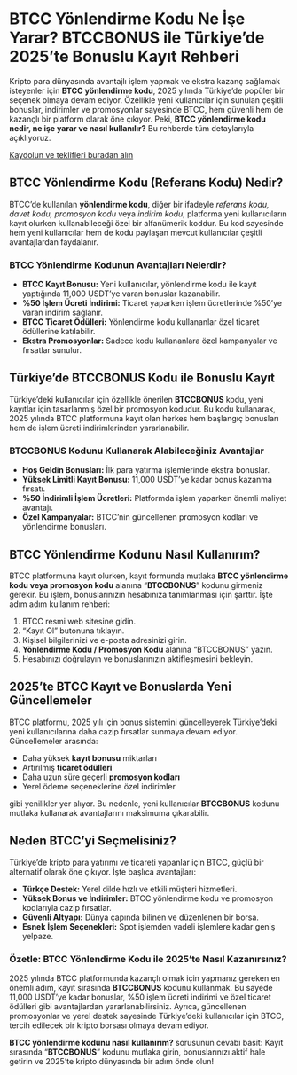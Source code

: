 
<h1>BTCC Yönlendirme Kodu Ne İşe Yarar? BTCCBONUS ile Türkiye’de 2025’te Bonuslu Kayıt Rehberi</h1>
<p>Kripto para dünyasında avantajlı işlem yapmak ve ekstra kazanç sağlamak isteyenler için <strong>BTCC yönlendirme kodu</strong>, 2025 yılında Türkiye’de popüler bir seçenek olmaya devam ediyor. Özellikle yeni kullanıcılar için sunulan çeşitli bonuslar, indirimler ve promosyonlar sayesinde BTCC, hem güvenli hem de kazançlı bir platform olarak öne çıkıyor. Peki, <strong>BTCC yönlendirme kodu nedir, ne işe yarar ve nasıl kullanılır?</strong> Bu rehberde tüm detaylarıyla açıklıyoruz.</p>
<p><a href="https://partner.btcc.com/us/c/BTCCBONUS/9303" target="_blank">Kaydolun ve teklifleri buradan alın </a></p> 
<img src="https://images.mirror-media.xyz/publication-images/Ih1K7BTSZ3Z5VHtGmbLg1.png?height=960&amp;width=1920" decoding="async" data-nimg="fill" class="css-xah9so" style="position:absolute;top:0;left:0;bottom:0;right:0;box-sizing:border-box;padding:0;border:none;margin:auto;display:block;width:0;height:0;min-width:100%;max-width:100%;min-height:100%;max-height:100%">

<h2>BTCC Yönlendirme Kodu (Referans Kodu) Nedir?</h2>
<p>BTCC’de kullanılan <strong>yönlendirme kodu</strong>, diğer bir ifadeyle <em>referans kodu, davet kodu, promosyon kodu</em> veya <em>indirim kodu</em>, platforma yeni kullanıcıların kayıt olurken kullanabileceği özel bir alfanümerik koddur. Bu kod sayesinde hem yeni kullanıcılar hem de kodu paylaşan mevcut kullanıcılar çeşitli avantajlardan faydalanır.</p>
<h3>BTCC Yönlendirme Kodunun Avantajları Nelerdir?</h3>
<ul>
<li><strong>BTCC Kayıt Bonusu:</strong> Yeni kullanıcılar, yönlendirme kodu ile kayıt yaptığında 11,000 USDT’ye varan bonuslar kazanabilir.</li>
<li><strong>%50 İşlem Ücreti İndirimi:</strong> Ticaret yaparken işlem ücretlerinde %50’ye varan indirim sağlanır.</li>
<li><strong>BTCC Ticaret Ödülleri:</strong> Yönlendirme kodu kullananlar özel ticaret ödüllerine katılabilir.</li>
<li><strong>Ekstra Promosyonlar:</strong> Sadece kodu kullananlara özel kampanyalar ve fırsatlar sunulur.</li>
</ul>
<h2>Türkiye’de BTCCBONUS Kodu ile Bonuslu Kayıt</h2>
<p>Türkiye’deki kullanıcılar için özellikle önerilen <strong>BTCCBONUS</strong> kodu, yeni kayıtlar için tasarlanmış özel bir promosyon kodudur. Bu kodu kullanarak, 2025 yılında BTCC platformuna kayıt olan herkes hem başlangıç bonusları hem de işlem ücreti indirimlerinden yararlanabilir.</p>
<h3>BTCCBONUS Kodunu Kullanarak Alabileceğiniz Avantajlar</h3>
<ul>
<li><strong>Hoş Geldin Bonusları:</strong> İlk para yatırma işlemlerinde ekstra bonuslar.</li>
<li><strong>Yüksek Limitli Kayıt Bonusu:</strong> 11,000 USDT’ye kadar bonus kazanma fırsatı.</li>
<li><strong>%50 İndirimli İşlem Ücretleri:</strong> Platformda işlem yaparken önemli maliyet avantajı.</li>
<li><strong>Özel Kampanyalar:</strong> BTCC’nin güncellenen promosyon kodları ve yönlendirme bonusları.</li>
</ul>
<h2>BTCC Yönlendirme Kodunu Nasıl Kullanırım?</h2>
<p>BTCC platformuna kayıt olurken, kayıt formunda mutlaka <strong>BTCC yönlendirme kodu veya promosyon kodu</strong> alanına “<strong>BTCCBONUS</strong>” kodunu girmeniz gerekir. Bu işlem, bonuslarınızın hesabınıza tanımlanması için şarttır. İşte adım adım kullanım rehberi:</p>
<ol>
<li>BTCC resmi web sitesine gidin.</li>
<li>“Kayıt Ol” butonuna tıklayın.</li>
<li>Kişisel bilgilerinizi ve e-posta adresinizi girin.</li>
<li><strong>Yönlendirme Kodu / Promosyon Kodu</strong> alanına “BTCCBONUS” yazın.</li>
<li>Hesabınızı doğrulayın ve bonuslarınızın aktifleşmesini bekleyin.</li>
</ol>
<h2>2025’te BTCC Kayıt ve Bonuslarda Yeni Güncellemeler</h2>
<p>BTCC platformu, 2025 yılı için bonus sistemini güncelleyerek Türkiye’deki yeni kullanıcılarına daha cazip fırsatlar sunmaya devam ediyor. Güncellemeler arasında:</p>
<ul>
<li>Daha yüksek <strong>kayıt bonusu</strong> miktarları</li>
<li>Artırılmış <strong>ticaret ödülleri</strong></li>
<li>Daha uzun süre geçerli <strong>promosyon kodları</strong></li>
<li>Yerel ödeme seçeneklerine özel indirimler</li>
</ul>
<p>gibi yenilikler yer alıyor. Bu nedenle, yeni kullanıcılar <strong>BTCCBONUS</strong> kodunu mutlaka kullanarak avantajlarını maksimuma çıkarabilir.</p>
<h2>Neden BTCC’yi Seçmelisiniz?</h2>
<p>Türkiye’de kripto para yatırımı ve ticareti yapanlar için BTCC, güçlü bir alternatif olarak öne çıkıyor. İşte başlıca avantajları:</p>
<ul>
<li><strong>Türkçe Destek:</strong> Yerel dilde hızlı ve etkili müşteri hizmetleri.</li>
<li><strong>Yüksek Bonus ve İndirimler:</strong> BTCC yönlendirme kodu ve promosyon kodlarıyla cazip fırsatlar.</li>
<li><strong>Güvenli Altyapı:</strong> Dünya çapında bilinen ve düzenlenen bir borsa.</li>
<li><strong>Esnek İşlem Seçenekleri:</strong> Spot işlemden vadeli işlemlere kadar geniş yelpaze.</li>
</ul>
<h3>Özetle: BTCC Yönlendirme Kodu ile 2025’te Nasıl Kazanırsınız?</h3>
<p>2025 yılında BTCC platformunda kazançlı olmak için yapmanız gereken en önemli adım, kayıt sırasında <strong>BTCCBONUS</strong> kodunu kullanmak. Bu sayede 11,000 USDT’ye kadar bonuslar, %50 işlem ücreti indirimi ve özel ticaret ödülleri gibi avantajlardan yararlanabilirsiniz. Ayrıca, güncellenen promosyonlar ve yerel destek sayesinde Türkiye’deki kullanıcılar için BTCC, tercih edilecek bir kripto borsası olmaya devam ediyor.</p>
<p><strong>BTCC yönlendirme kodunu nasıl kullanırım?</strong> sorusunun cevabı basit: Kayıt sırasında “<strong>BTCCBONUS</strong>” kodunu mutlaka girin, bonuslarınızı aktif hale getirin ve 2025’te kripto dünyasında bir adım önde olun!</p>
</article>
</body>
</html>
